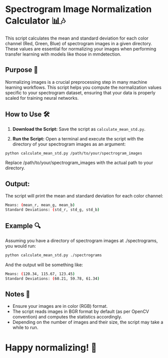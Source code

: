 # Spectrogram Image Normalization Calculator 📊🎶

This script calculates the mean and standard deviation for each color channel (Red, Green, Blue) of spectrogram images in a given directory. These values are essential for normalizing your images when performing transfer learning with models like those in mmdetection.

## Purpose 🎯

Normalizing images is a crucial preprocessing step in many machine learning workflows. This script helps you compute the normalization values specific to your spectrogram dataset, ensuring that your data is properly scaled for training neural networks.

## How to Use 🛠️

1. **Download the Script:**
   Save the script as `calculate_mean_std.py`.

2. **Run the Script:**
   Open a terminal and execute the script with the directory of your spectrogram images as an argument:

```bash
python calculate_mean_std.py /path/to/your/spectrogram_images
```
Replace /path/to/your/spectrogram_images with the actual path to your directory.

## Output:
The script will print the mean and standard deviation for each color channel:


```bash
Means: (mean_r, mean_g, mean_b)
Standard Deviations: (std_r, std_g, std_b)
```

## Example 🔍
Assuming you have a directory of spectrogram images at ./spectrograms, you would run:

```bash
python calculate_mean_std.py ./spectrograms
```
And the output will be something like:

```bash
Means: (120.34, 115.67, 123.45)
Standard Deviations: (60.21, 59.78, 61.34)
```

## Notes 📝
- Ensure your images are in color (RGB) format.
- The script reads images in BGR format by default (as per OpenCV convention) and computes the statistics accordingly.
- Depending on the number of images and their size, the script may take a while to run.

# Happy normalizing! 🎉